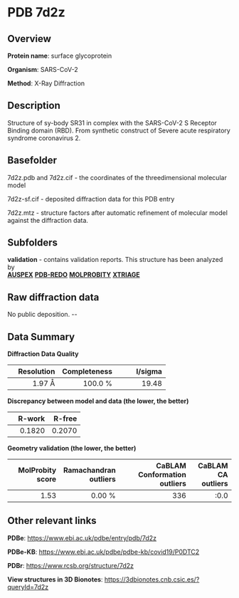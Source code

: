 # PDB 7d2z

## Overview

**Protein name**: surface glycoprotein

**Organism**: SARS-CoV-2

**Method**: X-Ray Diffraction

## Description

Structure of sy-body SR31 in complex with the SARS-CoV-2 S Receptor Binding domain (RBD). From synthetic construct of Severe acute respiratory syndrome coronavirus 2. 

## Basefolder

7d2z.pdb and 7d2z.cif - the coordinates of the threedimensional molecular model

7d2z-sf.cif - deposited diffraction data for this PDB entry

7d2z.mtz - structure factors after automatic refinement of molecular model against the diffraction data.

## Subfolders





**validation** - contains validation reports. This structure has been analyzed by <br>[**AUSPEX**](https://github.com/thorn-lab/coronavirus_structural_task_force/tree/master/pdb/surface_glycoprotein/SARS-CoV-2/7d2z/validation/auspex) [**PDB-REDO**](https://github.com/thorn-lab/coronavirus_structural_task_force/tree/master/pdb/surface_glycoprotein/SARS-CoV-2/7d2z/validation/pdb-redo) [**MOLPROBITY**](https://github.com/thorn-lab/coronavirus_structural_task_force/tree/master/pdb/surface_glycoprotein/SARS-CoV-2/7d2z/validation/molprobity) [**XTRIAGE**](https://github.com/thorn-lab/coronavirus_structural_task_force/blob/master/pdb/surface_glycoprotein/SARS-CoV-2/7d2z/validation/Xtriage_output.log)   



## Raw diffraction data

No public deposition. --<br> 

## Data Summary
**Diffraction Data Quality**

|   | Resolution | Completeness| I/sigma |
|---|-------------:|----------------:|--------------:|
|   |1.97 Å|100.0 %|<img width=50/>19.48|

**Discrepancy between model and data (the lower, the better)**

|   | **R-work**| **R-free**   
|---|-------------:|----------------:|           
||  0.1820|  0.2070|

**Geometry validation (the lower, the better)**

|   |**MolProbity<br>score**| **Ramachandran<br>outliers** | **CaBLAM<br>Conformation outliers** | **CaBLAM<br>CA outliers** |
|---|-------------:|----------------:|----------------:|----------------:|
||  1.53|  0.00 %|336|:0.0|

 

 



## Other relevant links 
**PDBe**:  https://www.ebi.ac.uk/pdbe/entry/pdb/7d2z

**PDBe-KB**: https://www.ebi.ac.uk/pdbe/pdbe-kb/covid19/P0DTC2 
 
**PDBr**: https://www.rcsb.org/structure/7d2z 

**View structures in 3D Bionotes**: https://3dbionotes.cnb.csic.es/?queryId=7d2z

